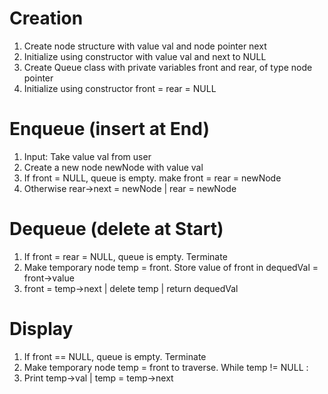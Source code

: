 # Creation
1. Create node structure with value val and node pointer next
2. Initialize using constructor with value val and next to NULL
3. Create Queue class with private variables front and rear, of type node pointer
4. Initialize using constructor front = rear = NULL

# Enqueue (insert at End)
1. Input: Take value val from user
2. Create a new node newNode with value val
3. If front = NULL, queue is empty. make front = rear = newNode
4. Otherwise rear->next = newNode | rear = newNode

# Dequeue (delete at Start)
1. If front = rear = NULL, queue is empty. Terminate
2. Make temporary node temp = front. Store value of front in dequedVal = front->value
3. front = temp->next | delete temp | return dequedVal

# Display 
1. If front == NULL, queue is empty. Terminate
2. Make temporary node temp = front to traverse. While temp != NULL :
3. Print temp->val | temp = temp->next
